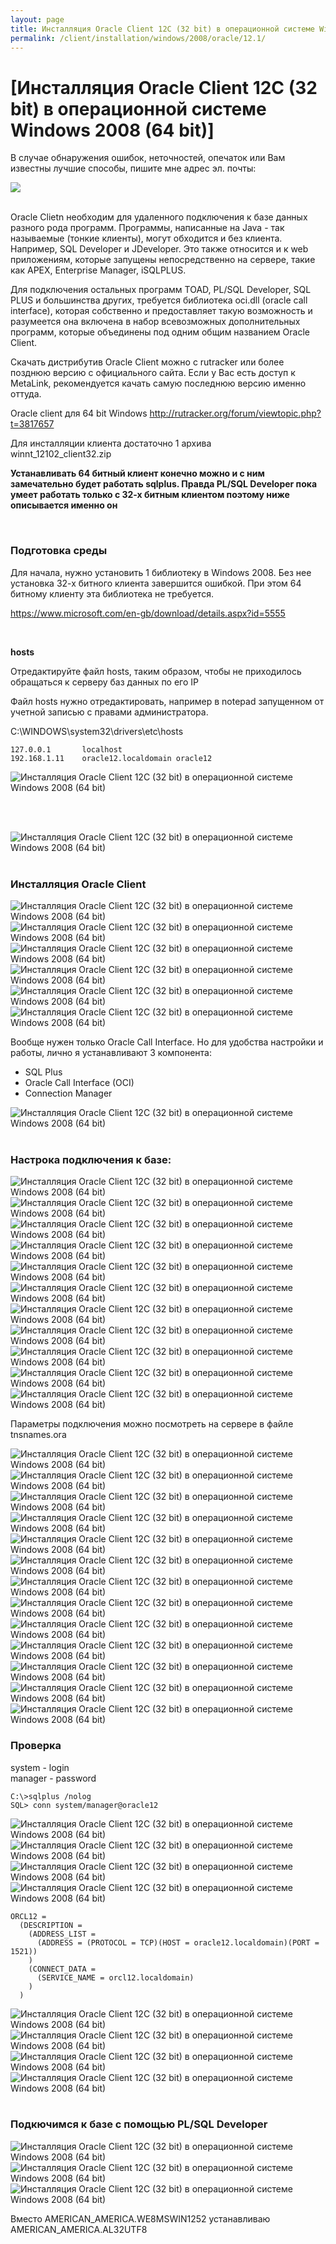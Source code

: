 ```yaml
---
layout: page
title: Инсталляция Oracle Client 12C (32 bit) в операционной системе Windows 2008 (64 bit)
permalink: /client/installation/windows/2008/oracle/12.1/
---
```


# [Инсталляция Oracle Client 12C (32 bit) в операционной системе Windows 2008 (64 bit)]


В случае обнаружения ошибок, неточностей, опечаток или Вам известны лучшие способы, пишите мне адрес эл. почты:


<div>
	<img src="http://img.fotografii.org/a3333333mail.gif" border="0">
</div>


<br/>


Oracle Clietn необходим для удаленного подключения к базе данных разного рода программ. Программы, написанные на Java - так называемые (тонкие клиенты), могут  обходится и без клиента. Например, SQL Developer и JDeveloper. Это также относится и к web приложениям, которые запущены непосредственно на сервере, такие как APEX, Enterprise Manager, iSQLPLUS.

Для подключения остальных программ TOAD, PL/SQL Developer, SQL PLUS и большинства других, требуется библиотека oci.dll (oracle call interface), которая собственно и предоставляет такую возможность и разумеется она включена в набор всевозможных дополнительных программ, которые объединены под одним общим названием Oracle Client.

Скачать дистрибутив Oracle Client можно с rutracker или более позднюю версию с официального сайта. Если у Вас есть доступ к MetaLink, рекомендуется качать самую последнюю версию именно оттуда.


Oracle client для 64 bit Windows
http://rutracker.org/forum/viewtopic.php?t=3817657

Для инсталляции клиента достаточно 1 архива  
winnt_12102_client32.zip

**Устанавливать 64 битный клиент конечно можно и с ним замечательно будет работать sqlplus. Правда PL/SQL Developer пока умеет работать только с 32-х битным клиентом поэтому ниже описывается именно он**

<br/>

### Подготовка среды

Для начала, нужно установить 1 библиотеку в Windows 2008. Без нее установка 32-х битного клиента завершится ошибкой. При этом 64 битному клиенту эта библиотека не требуется.


https://www.microsoft.com/en-gb/download/details.aspx?id=5555


<br/>

**hosts**

Отредактируйте файл hosts, таким образом, чтобы не приходилось обращаться к серверу баз данных по его IP

Файл hosts нужно отредактировать, например в notepad запущенном от учетной записью с правами администратора.

C:\WINDOWS\system32\drivers\etc\hosts

    127.0.0.1   	localhost
    192.168.1.11	oracle12.localdomain oracle12


<div>
	<img src="http://img.oradba.net/02-client/installation/windows/2008/oracle/12.1/01-oracle_client_12_installation_on_windows_2008.png" border="0" alt="Инсталляция Oracle Client 12C (32 bit) в операционной системе Windows 2008 (64 bit)">
</div>


<br/><br/>

<div>
	<img src="http://img.oradba.net/02-client/installation/windows/2008/oracle/12.1/02-oracle_client_12_installation_on_windows_2008.png" border="0" alt="Инсталляция Oracle Client 12C (32 bit) в операционной системе Windows 2008 (64 bit)">
</div>



<br/>




### Инсталляция Oracle Client




<div>
	<img src="http://img.oradba.net/02-client/installation/windows/2008/oracle/12.1/03-oracle_client_12_installation_on_windows_2008.png" border="0" alt="Инсталляция Oracle Client 12C (32 bit) в операционной системе Windows 2008 (64 bit)">
</div>



<div>
	<img src="http://img.oradba.net/02-client/installation/windows/2008/oracle/12.1/04-oracle_client_12_installation_on_windows_2008.png" border="0" alt="Инсталляция Oracle Client 12C (32 bit) в операционной системе Windows 2008 (64 bit)">
</div>


<div>
	<img src="http://img.oradba.net/02-client/installation/windows/2008/oracle/12.1/05-oracle_client_12_installation_on_windows_2008.png" border="0" alt="Инсталляция Oracle Client 12C (32 bit) в операционной системе Windows 2008 (64 bit)">
</div>

<div>
	<img src="http://img.oradba.net/02-client/installation/windows/2008/oracle/12.1/06-oracle_client_12_installation_on_windows_2008.png" border="0" alt="Инсталляция Oracle Client 12C (32 bit) в операционной системе Windows 2008 (64 bit)">
</div>


<div>
	<img src="http://img.oradba.net/02-client/installation/windows/2008/oracle/12.1/07-oracle_client_12_installation_on_windows_2008.png" border="0" alt="Инсталляция Oracle Client 12C (32 bit) в операционной системе Windows 2008 (64 bit)">
</div>


<div>
	<img src="http://img.oradba.net/02-client/installation/windows/2008/oracle/12.1/08-oracle_client_12_installation_on_windows_2008.png" border="0" alt="Инсталляция Oracle Client 12C (32 bit) в операционной системе Windows 2008 (64 bit)">
</div>


Вообще нужен только Oracle Call Interface. Но для удобства настройки и работы, лично я устанавливают 3 компонента:

<ul>
<li>SQL Plus</li>
<li>Oracle Call Interface (OCI)</li>
<li>Connection Manager</li>
</ul>


<div>
	<img src="http://img.oradba.net/02-client/installation/windows/2008/oracle/12.1/09-oracle_client_12_installation_on_windows_2008.png" border="0" alt="Инсталляция Oracle Client 12C (32 bit) в операционной системе Windows 2008 (64 bit)">
</div>


<br/>

### Настрока подключения к базе:


<div>
	<img src="http://img.oradba.net/02-client/installation/windows/2008/oracle/12.1/10-oracle_client_12_installation_on_windows_2008.png" border="0" alt="Инсталляция Oracle Client 12C (32 bit) в операционной системе Windows 2008 (64 bit)">
</div>


<div>
	<img src="http://img.oradba.net/02-client/installation/windows/2008/oracle/12.1/11-oracle_client_12_installation_on_windows_2008.png" border="0" alt="Инсталляция Oracle Client 12C (32 bit) в операционной системе Windows 2008 (64 bit)">
</div>

<div>
	<img src="http://img.oradba.net/02-client/installation/windows/2008/oracle/12.1/12-oracle_client_12_installation_on_windows_2008.png" border="0" alt="Инсталляция Oracle Client 12C (32 bit) в операционной системе Windows 2008 (64 bit)">
</div>

<div>
	<img src="http://img.oradba.net/02-client/installation/windows/2008/oracle/12.1/13-oracle_client_12_installation_on_windows_2008.png" border="0" alt="Инсталляция Oracle Client 12C (32 bit) в операционной системе Windows 2008 (64 bit)">
</div>

<div>
	<img src="http://img.oradba.net/02-client/installation/windows/2008/oracle/12.1/14-oracle_client_12_installation_on_windows_2008.png" border="0" alt="Инсталляция Oracle Client 12C (32 bit) в операционной системе Windows 2008 (64 bit)">
</div>

<div>
	<img src="http://img.oradba.net/02-client/installation/windows/2008/oracle/12.1/15-oracle_client_12_installation_on_windows_2008.png" border="0" alt="Инсталляция Oracle Client 12C (32 bit) в операционной системе Windows 2008 (64 bit)">
</div>

<div>
	<img src="http://img.oradba.net/02-client/installation/windows/2008/oracle/12.1/16-oracle_client_12_installation_on_windows_2008.png" border="0" alt="Инсталляция Oracle Client 12C (32 bit) в операционной системе Windows 2008 (64 bit)">
</div>

<div>
	<img src="http://img.oradba.net/02-client/installation/windows/2008/oracle/12.1/17-oracle_client_12_installation_on_windows_2008.png" border="0" alt="Инсталляция Oracle Client 12C (32 bit) в операционной системе Windows 2008 (64 bit)">
</div>

<div>
	<img src="http://img.oradba.net/02-client/installation/windows/2008/oracle/12.1/18-oracle_client_12_installation_on_windows_2008.png" border="0" alt="Инсталляция Oracle Client 12C (32 bit) в операционной системе Windows 2008 (64 bit)">
</div>

<div>
	<img src="http://img.oradba.net/02-client/installation/windows/2008/oracle/12.1/19-oracle_client_12_installation_on_windows_2008.png" border="0" alt="Инсталляция Oracle Client 12C (32 bit) в операционной системе Windows 2008 (64 bit)">
</div>

<div>
	<img src="http://img.oradba.net/02-client/installation/windows/2008/oracle/12.1/20-oracle_client_12_installation_on_windows_2008.png" border="0" alt="Инсталляция Oracle Client 12C (32 bit) в операционной системе Windows 2008 (64 bit)">
</div>


Параметры подключения можно посмотреть на сервере в файле tnsnames.ora

<div>
	<img src="http://img.oradba.net/02-client/installation/windows/2008/oracle/12.1/21-oracle_client_12_installation_on_windows_2008.png" border="0" alt="Инсталляция Oracle Client 12C (32 bit) в операционной системе Windows 2008 (64 bit)">
</div>

<div>
	<img src="http://img.oradba.net/02-client/installation/windows/2008/oracle/12.1/22-oracle_client_12_installation_on_windows_2008.png" border="0" alt="Инсталляция Oracle Client 12C (32 bit) в операционной системе Windows 2008 (64 bit)">
</div>


<div>
	<img src="http://img.oradba.net/02-client/installation/windows/2008/oracle/12.1/23-oracle_client_12_installation_on_windows_2008.png" border="0" alt="Инсталляция Oracle Client 12C (32 bit) в операционной системе Windows 2008 (64 bit)">
</div>


<div>
	<img src="http://img.oradba.net/02-client/installation/windows/2008/oracle/12.1/24-oracle_client_12_installation_on_windows_2008.png" border="0" alt="Инсталляция Oracle Client 12C (32 bit) в операционной системе Windows 2008 (64 bit)">
</div>


<div>
	<img src="http://img.oradba.net/02-client/installation/windows/2008/oracle/12.1/25-oracle_client_12_installation_on_windows_2008.png" border="0" alt="Инсталляция Oracle Client 12C (32 bit) в операционной системе Windows 2008 (64 bit)">
</div>


<div>
	<img src="http://img.oradba.net/02-client/installation/windows/2008/oracle/12.1/26-oracle_client_12_installation_on_windows_2008.png" border="0" alt="Инсталляция Oracle Client 12C (32 bit) в операционной системе Windows 2008 (64 bit)">
</div>


<div>
	<img src="http://img.oradba.net/02-client/installation/windows/2008/oracle/12.1/27-oracle_client_12_installation_on_windows_2008.png" border="0" alt="Инсталляция Oracle Client 12C (32 bit) в операционной системе Windows 2008 (64 bit)">
</div>


<div>
	<img src="http://img.oradba.net/02-client/installation/windows/2008/oracle/12.1/28-oracle_client_12_installation_on_windows_2008.png" border="0" alt="Инсталляция Oracle Client 12C (32 bit) в операционной системе Windows 2008 (64 bit)">
</div>


<div>
	<img src="http://img.oradba.net/02-client/installation/windows/2008/oracle/12.1/29-oracle_client_12_installation_on_windows_2008.png" border="0" alt="Инсталляция Oracle Client 12C (32 bit) в операционной системе Windows 2008 (64 bit)">
</div>

<div>
	<img src="http://img.oradba.net/02-client/installation/windows/2008/oracle/12.1/30-oracle_client_12_installation_on_windows_2008.png" border="0" alt="Инсталляция Oracle Client 12C (32 bit) в операционной системе Windows 2008 (64 bit)">
</div>

<div>
	<img src="http://img.oradba.net/02-client/installation/windows/2008/oracle/12.1/31-oracle_client_12_installation_on_windows_2008.png" border="0" alt="Инсталляция Oracle Client 12C (32 bit) в операционной системе Windows 2008 (64 bit)">
</div>

<div>
	<img src="http://img.oradba.net/02-client/installation/windows/2008/oracle/12.1/32-oracle_client_12_installation_on_windows_2008.png" border="0" alt="Инсталляция Oracle Client 12C (32 bit) в операционной системе Windows 2008 (64 bit)">
</div>

<div>
	<img src="http://img.oradba.net/02-client/installation/windows/2008/oracle/12.1/33-oracle_client_12_installation_on_windows_2008.png" border="0" alt="Инсталляция Oracle Client 12C (32 bit) в операционной системе Windows 2008 (64 bit)">
</div>


### Проверка


system - login  
manager - password  

    C:\>sqlplus /nolog  
    SQL> conn system/manager@oracle12



<div>
	<img src="http://img.oradba.net/02-client/installation/windows/2008/oracle/12.1/34-oracle_client_12_installation_on_windows_2008.png" border="0" alt="Инсталляция Oracle Client 12C (32 bit) в операционной системе Windows 2008 (64 bit)">
</div>

<div>
	<img src="http://img.oradba.net/02-client/installation/windows/2008/oracle/12.1/35-oracle_client_12_installation_on_windows_2008.png" border="0" alt="Инсталляция Oracle Client 12C (32 bit) в операционной системе Windows 2008 (64 bit)">
</div>

<div>
	<img src="http://img.oradba.net/02-client/installation/windows/2008/oracle/12.1/36-oracle_client_12_installation_on_windows_2008.png" border="0" alt="Инсталляция Oracle Client 12C (32 bit) в операционной системе Windows 2008 (64 bit)">
</div>

<div>
	<img src="http://img.oradba.net/02-client/installation/windows/2008/oracle/12.1/37-oracle_client_12_installation_on_windows_2008.png" border="0" alt="Инсталляция Oracle Client 12C (32 bit) в операционной системе Windows 2008 (64 bit)">
</div>


    ORCL12 =
      (DESCRIPTION =
        (ADDRESS_LIST =
          (ADDRESS = (PROTOCOL = TCP)(HOST = oracle12.localdomain)(PORT = 1521))
        )
        (CONNECT_DATA =
          (SERVICE_NAME = orcl12.localdomain)
        )
      )


<div>
	<img src="http://img.oradba.net/02-client/installation/windows/2008/oracle/12.1/38-oracle_client_12_installation_on_windows_2008.png" border="0" alt="Инсталляция Oracle Client 12C (32 bit) в операционной системе Windows 2008 (64 bit)">
</div>



<div>
	<img src="http://img.oradba.net/02-client/installation/windows/2008/oracle/12.1/39-oracle_client_12_installation_on_windows_2008.png" border="0" alt="Инсталляция Oracle Client 12C (32 bit) в операционной системе Windows 2008 (64 bit)">
</div>


<div>
	<img src="http://img.oradba.net/02-client/installation/windows/2008/oracle/12.1/40-oracle_client_12_installation_on_windows_2008.png" border="0" alt="Инсталляция Oracle Client 12C (32 bit) в операционной системе Windows 2008 (64 bit)">
</div>

<div>
	<img src="http://img.oradba.net/02-client/installation/windows/2008/oracle/12.1/41-oracle_client_12_installation_on_windows_2008.png" border="0" alt="Инсталляция Oracle Client 12C (32 bit) в операционной системе Windows 2008 (64 bit)">
</div>



<br/>

### Подкючимся к базе с помощью PL/SQL Developer


<div>
	<img src="http://img.oradba.net/02-client/installation/windows/2008/oracle/12.1/42-oracle_client_12_installation_on_windows_2008.png" border="0" alt="Инсталляция Oracle Client 12C (32 bit) в операционной системе Windows 2008 (64 bit)">
</div>


<div>
	<img src="http://img.oradba.net/02-client/installation/windows/2008/oracle/12.1/43-oracle_client_12_installation_on_windows_2008.png" border="0" alt="Инсталляция Oracle Client 12C (32 bit) в операционной системе Windows 2008 (64 bit)">
</div>


<div>
	<img src="http://img.oradba.net/02-client/installation/windows/2008/oracle/12.1/44-oracle_client_12_installation_on_windows_2008.png" border="0" alt="Инсталляция Oracle Client 12C (32 bit) в операционной системе Windows 2008 (64 bit)">
</div>



Вместо AMERICAN_AMERICA.WE8MSWIN1252 устанавливаю AMERICAN_AMERICA.AL32UTF8


<br/>

